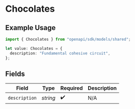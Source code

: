 # Chocolates

## Example Usage

```typescript
import { Chocolates } from "openapi/sdk/models/shared";

let value: Chocolates = {
  description: "Fundamental cohesive circuit",
};
```

## Fields

| Field              | Type               | Required           | Description        |
| ------------------ | ------------------ | ------------------ | ------------------ |
| `description`      | *string*           | :heavy_check_mark: | N/A                |